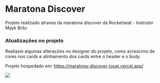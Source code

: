 # Maratona Discover

Projeto realizado atraves da maratona discover da Rocketseat - Instrutor Mayk Brito


### Atualizações no projeto
Realiazei algumas alterações no designer do projeto, 
como acrescimo de cores nos cards e alinhamento dos 
cards entre o header e o body.

Projeto hospedado em: https://maratona-discover-lovat.vercel.app/

<img src="https://uploaddeimagens.com.br/images/003/096/706/full/Captura_de_Tela_2021-02-23_a%CC%80s_09.49.38.png?1614088307" />
